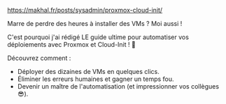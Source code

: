 https://makhal.fr/posts/sysadmin/proxmox-cloud-init/

Marre de perdre des heures à installer des VMs ? Moi aussi !  
  
C'est pourquoi j'ai rédigé LE guide ultime pour automatiser vos déploiements avec Proxmox et Cloud-Init ! 🚀  
  
Découvrez comment :  
- Déployer des dizaines de VMs en quelques clics.  
- Éliminer les erreurs humaines et gagner un temps fou.  
- Devenir un maître de l'automatisation (et impressionner vos collègues 😎).